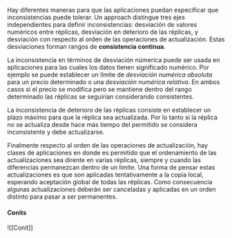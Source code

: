 Hay diferentes maneras para que las aplicaciones puedan especificar que inconsistencias puede tolerar. Un approach distingue tres ejes independientes para definir inconsistencias: desviación de valores numéricos entre réplicas, desviación en deterioro de las réplicas, y desviación con respecto al orden de las operaciones de actualización. Estas desviaciones forman rangos de **consistencia continua**.

La inconsistencia en términos de desviación númerica puede ser usada en aplicaciones para las cuales los datos tienen significado numérico. Por ejemplo se puede establecer un límite de *desviación numérica absoluta* para un precio determinado o una *desviación numérica relativa*. En ambos casos si el precio se modifica pero se mantiene dentro del rango determinado las réplicas se seguirían considerando consistentes.

La inconsistencia de deterioro de las réplicas consiste en establecer un plazo máximo para que la réplica sea actualizada. Por lo tanto si la réplica no se actualiza desde hace más tiempo del permitido se considera inconsistente y debe actualizarse.

Finalmente respecto al orden de las operaciones de actualización, hay clases de aplicaciones en donde es permitido que el ordenamiento de las actualizaciones sea dirente en varias réplicas, siempre y cuando las diferencias permanezcan dentro de un límite. Una forma de pensar estas actualizaciones es que son aplicadas tentativamente a la copia local, esperando aceptación global de todas las réplicas. Como consecuencia algunas actualizaciones deberán ser canceladas y aplicadas en un orden distinto para pasar a ser permanentes.

#### Conits
![[Conit]]